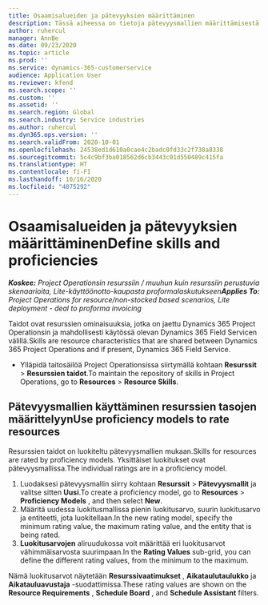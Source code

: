 ```yaml
---
title: Osaamisalueiden ja pätevyyksien määrittäminen
description: Tässä aiheessa on tietoja pätevyysmallien määrittämisestä resurssien arvioimiseksi.
author: ruhercul
manager: AnnBe
ms.date: 09/23/2020
ms.topic: article
ms.prod: ''
ms.service: dynamics-365-customerservice
audience: Application User
ms.reviewer: kfend
ms.search.scope: ''
ms.custom: ''
ms.assetid: ''
ms.search.region: Global
ms.search.industry: Service industries
ms.author: ruhercul
ms.dyn365.ops.version: ''
ms.search.validFrom: 2020-10-01
ms.openlocfilehash: 24538ed1d610a0cae4c2badc0fd33c2f738a8338
ms.sourcegitcommit: 5c4c9bf3ba018562d6cb3443c01d550489c415fa
ms.translationtype: HT
ms.contentlocale: fi-FI
ms.lasthandoff: 10/16/2020
ms.locfileid: "4075292"
---
```

# <a name="define-skills-and-proficiencies"></a><span data-ttu-id="1608f-103">Osaamisalueiden ja pätevyyksien määrittäminen</span><span class="sxs-lookup"><span data-stu-id="1608f-103">Define skills and proficiencies</span></span>

<span data-ttu-id="1608f-104">_**Koskee:** Project Operationsin resurssiin / muuhun kuin resurssiin perustuvia skenaarioita, Lite-käyttöönotto-kaupasta proformalaskutukseen_</span><span class="sxs-lookup"><span data-stu-id="1608f-104">_**Applies To:** Project Operations for resource/non-stocked based scenarios, Lite deployment - deal to proforma invoicing_</span></span>

<span data-ttu-id="1608f-105">Taidot ovat resurssien ominaisuuksia, jotka on jaettu Dynamics 365 Project Operationsin ja mahdollisesti käytössä olevan Dynamics 365 Field Servicen välillä.</span><span class="sxs-lookup"><span data-stu-id="1608f-105">Skills are resource characteristics that are shared between Dynamics 365 Project Operations and if present, Dynamics 365 Field Service.</span></span> 

- <span data-ttu-id="1608f-106">Ylläpidä taitosäilöä Project Operationsissa siirtymällä kohtaan **Resurssit** \> **Resurssien taidot**.</span><span class="sxs-lookup"><span data-stu-id="1608f-106">To maintain the repository of skills in Project Operations, go to **Resources** \> **Resource Skills**.</span></span> 

## <a name="use-proficiency-models-to-rate-resources"></a><span data-ttu-id="1608f-107">Pätevyysmallien käyttäminen resurssien tasojen määrittelyyn</span><span class="sxs-lookup"><span data-stu-id="1608f-107">Use proficiency models to rate resources</span></span>

<span data-ttu-id="1608f-108">Resurssien taidot on luokiteltu pätevyysmallien mukaan.</span><span class="sxs-lookup"><span data-stu-id="1608f-108">Skills for resources are rated by proficiency models.</span></span> <span data-ttu-id="1608f-109">Yksittäiset luokitukset ovat pätevyysmallissa.</span><span class="sxs-lookup"><span data-stu-id="1608f-109">The individual ratings are in a proficiency model.</span></span> 

1. <span data-ttu-id="1608f-110">Luodaksesi pätevyysmallin siirry kohtaan **Resurssit** \> **Pätevyysmallit** ja valitse sitten **Uusi**.</span><span class="sxs-lookup"><span data-stu-id="1608f-110">To create a proficiency model, go to **Resources** \> **Proficiency Models** , and then select **New**.</span></span>
2. <span data-ttu-id="1608f-111">Määritä uudessa luokitusmallissa pienin luokitusarvo, suurin luokitusarvo ja entiteetti, jota luokitellaan.</span><span class="sxs-lookup"><span data-stu-id="1608f-111">In the new rating model, specify the minimum rating value, the maximum rating value, and the entity that is being rated.</span></span>
3. <span data-ttu-id="1608f-112">**Luokitusarvojen** aliruudukossa voit määrittää eri luokitusarvot vähimmäisarvosta suurimpaan.</span><span class="sxs-lookup"><span data-stu-id="1608f-112">In the **Rating Values** sub-grid, you can define the different rating values, from the minimum to the maximum.</span></span>


<span data-ttu-id="1608f-113">Nämä luokitusarvot näytetään **Resurssivaatimukset** , **Aikataulutaulukko** ja **Aikatauluavustaja** -suodattimissa.</span><span class="sxs-lookup"><span data-stu-id="1608f-113">These rating values are shown on the **Resource Requirements** , **Schedule Board** , and **Schedule Assistant** filters.</span></span>
